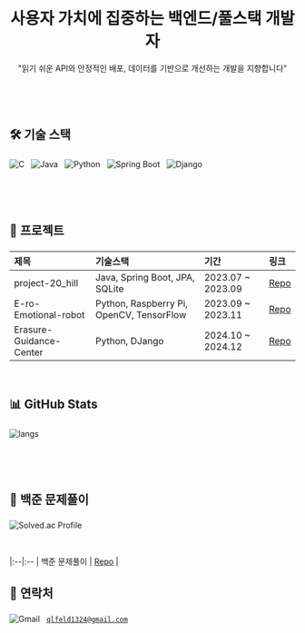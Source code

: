 <div align="center">
  <h1>사용자 가치에 집중하는 백엔드/풀스택 개발자</h1>
  <p>"읽기 쉬운 API와 안정적인 배포, 데이터를 기반으로 개선하는 개발을 지향합니다"</p>
</div>

<p>&nbsp;</p>
<br>

## 🛠 기술 스택

### 
<p>
  <img src="https://img.shields.io/badge/C-00599C?logo=c&logoColor=white" alt="C" />&nbsp;&nbsp;
  <img src="https://img.shields.io/badge/Java-007396?logo=java&logoColor=white" alt="Java" />&nbsp;&nbsp;
  <img src="https://img.shields.io/badge/Python-3776AB?logo=python&logoColor=white" alt="Python" />&nbsp;&nbsp;
  <img src="https://img.shields.io/badge/Spring%20Boot-6DB33F?logo=springboot&logoColor=white" alt="Spring Boot" />&nbsp;&nbsp;
  <img src="https://img.shields.io/badge/Django-092E20?logo=django&logoColor=white" alt="Django" />
</p>

<p>&nbsp;</p>
<p>&nbsp;</p>

## 📌 프로젝트

###
| 제목 | 기술스택 | 기간 | 링크 |
|:--|:--|:--|:--|
| project-20_hill | Java, Spring Boot, JPA, SQLite | 2023.07 ~ 2023.09 | [Repo](https://github.com/qlfeld1230/project-20_hill) |
| E-ro-Emotional-robot | Python, Raspberry Pi, OpenCV, TensorFlow  | 2023.09 ~ 2023.11 | [Repo](https://github.com/your-id/project-b) |
| Erasure-Guidance-Center | Python, DJango | 2024.10 ~ 2024.12 | [Repo](https://github.com/your-id/project-c) |

<p>&nbsp;</p>


## 📊 GitHub Stats

###
<p align="left">
  <img src="https://github-readme-stats.vercel.app/api/top-langs/?username=qlfeld1230&layout=compact&theme=radical" alt="langs" />
</p>

<p>&nbsp;</p>
<br>

## 📝 백준 문제풀이

###

<p>
  <img src="https://mazassumnida.wtf/api/generate_badge?boj=qlfeld1230" alt="Solved.ac Profile" />
</p>

<p>&nbsp;</p>

|:--|:--
| 백준 문제풀이 | [Repo]([https://github.com/qlfeld1230/project-20_hill](https://github.com/qlfeld1230/BOJ_solved)) |

## 🔗 연락처

###
<p align="left">
    <img src="https://img.shields.io/badge/Gmail-D14836?logo=gmail&logoColor=white" alt="Gmail"/>
  </a>&nbsp;
  <a href="mailto:qlfeld1324@gmail.com"><code>qlfeld1324@gmail.com</code></a>
</p>

<p>&nbsp;</p>
<p>&nbsp;</p>
